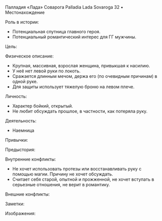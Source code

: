 Палладия «Лада» Соварога
Palladia Lada Sovaroga
32 • Местонахождение

Роль в истории:

* Потенциальная спутница главного героя.
* Потенциальный романтический интерес для ГГ мужчины.

Цель:


Физическое описание:

* Крупная, массивная, взрослая женщина, привыкшая к насилию.
* У неё нет левой руки по локоть.
* Сражается длинным мечом, держа его (по очевидным причинам) в одной руке.
* Для защиты использует тяжелую броню на левом плече.

Личность:

* Характер бойкий, открытый.
* Не любит обсуждать прошлое, в частности, как потеряла руку.

Деятельность:

* Наемница

Привычки:


Предыстория:


Внутренние конфликты:

* Не хочет использовать протезы или восстанавливать руку с помощью магии. Причину не хочет обсуждать.
* Считает себя старой, опытной и прожженной, не хочет вступать в серьезные отношения, не верит в романтику.

Внешние конфликты:


Заметки:


Изображения:


